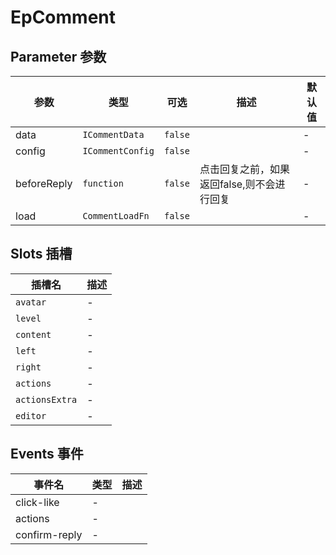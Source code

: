 # EpComment
## Parameter 参数
| 参数 | 类型 | 可选 | 描述 | 默认值 |
| --- | --- | --- | --- | --- |
| data | `ICommentData` | `false` |  | -
| config | `ICommentConfig` | `false` |  | -
| beforeReply | `function` | `false` | 点击回复之前，如果返回false,则不会进行回复 | -
| load | `CommentLoadFn` | `false` |  | -
## Slots 插槽
| 插槽名 | 描述 |
|  ---  | --- |
| `avatar` | - |
| `level` | - |
| `content` | - |
| `left` | - |
| `right` | - |
| `actions` | - |
| `actionsExtra` | - |
| `editor` | - |
## Events 事件
| 事件名 | 类型 |  描述 |
| --- | --- |  --- |
| click-like | - |  |
| actions | - |  |
| confirm-reply | - |  |
